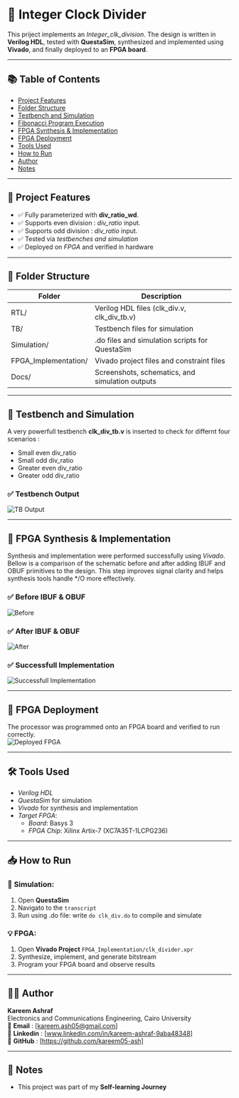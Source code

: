 # 🧠 Integer Clock Divider  

This priject implements an *Integer_clk_division*. The design is written in **Verilog HDL**, tested with **QuestaSim**, synthesized and implemented using **Vivado**, and finally deployed to an **FPGA board**.  

---    

## 📚 Table of Contents  

- [Project Features](#-project-features)  
- [Folder Structure](#-folder-structure)
- [Testbench and Simulation](#-testbench-and-simulation)
- [Fibonacci Program Execution](#-fibonacci-program-execution)
- [FPGA Synthesis & Implementation](#-fpga-synthesis--implementation)
- [FPGA Deployment](#-fpga-deployment)
- [Tools Used](#-tools-used)
- [How to Run](#-how-to-run)
- [Author](#-author)
- [Notes](#-notes)

---   

## 📌 Project Features   

- ✅ Fully parameterized with **div_ratio_wd**.   
- ✅ Supports even division : *div_ratio* input.
- ✅ Supports odd division : *div_ratio* input.
- ✅ Tested via *testbenches and simulation*  
- ✅ Deployed on *FPGA* and verified in hardware  

---   

## 📁 Folder Structure  

| Folder                 | Description                                                         |
|------------------------|---------------------------------------------------------------------|
| RTL/                   | Verilog HDL files (clk_div.v, clk_div_tb.v)                         |
| TB/                    | Testbench files for simulation                                      |
| Simulation/            | .do files and simulation scripts for QuestaSim                      |
| FPGA_Implementation/   | Vivado project files and constraint files                           |
| Docs/                  | Screenshots, schematics, and simulation outputs                     |  

---   

## 🧪 Testbench and Simulation    

A very powerfull testbench **clk_div_tb.v** is inserted to check for differnt four scenarios : 
- Small even div_ratio
- Small odd div_ratio
- Greater even div_ratio
- Greater odd div_ratio   

### ✅ Testbench Output    
![TB Output](Docs/waveform.png)    

---   
 
## 🧩 FPGA Synthesis & Implementation  

Synthesis and implementation were performed successfully using *Vivado*.  
Bellow is a comparison of the schematic before and after adding IBUF and OBUF primitives to the design. This step improves signal clarity and helps synthesis tools handle */O more effectively.

### ✅ Before IBUF & OBUF   
![Before](Docs/schematic_raw.png)

### ✅ After IBUF & OBUF  
![After](Docs/schcematic_clean.png)

### ✅ Successfull Implementation    
![Successfull Implementation](Docs/successfull_implementation.png)    

---

## 🚀 FPGA Deployment  

The processor was programmed onto an FPGA board and verified to run correctly.  
![Deployed FPGA](Docs/deployed_FPGA.png)  
 
---    

## 🛠 Tools Used  

- *Verilog HDL*  
- *QuestaSim* for simulation  
- *Vivado* for synthesis and implementation  
- *Target FPGA*:  
  - *Board*: Basys 3  
  - *FPGA Chip*: Xilinx Artix-7 (XC7A35T-1LCPG236)  

---

## 📥 How to Run 

### 🔬 Simulation:  
1. Open **QuestaSim**  
2. Navigato to the `transcript` 
3. Run using .do file: write `do clk_div.do` to compile and simulate 

### 💡 FPGA:  
1. Open **Vivado Project** `FPGA_Implementation/clk_divider.xpr`  
2. Synthesize, implement, and generate bitstream  
3. Program your FPGA board and observe results  

--- 

## 👨‍💻 Author 

**Kareem Ashraf**  
Electronics and Communications Engineering, Cairo University   
📧 **Email**   : [kareem.ash05@gmail.com]   
🔗 **Linkedin** : [www.linkedin.com/in/kareem-ashraf-9aba48348]  
🔗 **GitHub**   : [https://github.com/kareem05-ash]  

---   

## 📌 Notes  

- This project was part of my **Self-learning Journey** 